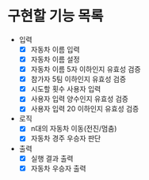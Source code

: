 # 구현할 기능 목록

- 입력
  - [x] 자동차 이름 입력
  - [x] 자동차 이름 설정
  - [x] 자동차 이름 5자 이하인지 유효성 검증
  - [x] 참가자 5팀 이하인지 유효성 검증
  - [x] 시도할 횟수 사용자 입력
  - [x] 사용자 입력 양수인지 유효성 검증
  - [x] 사용자 입력 20 이하인지 유효성 검증
- 로직
  - [x] n대의 자동차 이동(전진/멈춤)
  - [x] 자동차 경주 우승자 판단
- 출력
  - [x] 실행 결과 출력
  - [x] 자동차 우승자 출력
